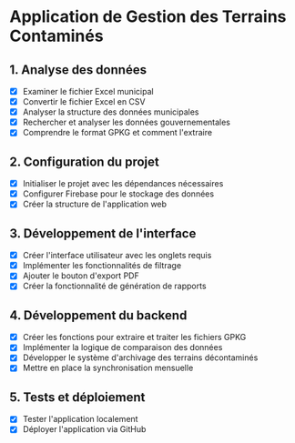 # Application de Gestion des Terrains Contaminés

## 1. Analyse des données
- [x] Examiner le fichier Excel municipal
- [x] Convertir le fichier Excel en CSV
- [x] Analyser la structure des données municipales
- [x] Rechercher et analyser les données gouvernementales
- [x] Comprendre le format GPKG et comment l'extraire

## 2. Configuration du projet
- [x] Initialiser le projet avec les dépendances nécessaires
- [x] Configurer Firebase pour le stockage des données
- [x] Créer la structure de l'application web

## 3. Développement de l'interface
- [x] Créer l'interface utilisateur avec les onglets requis
- [x] Implémenter les fonctionnalités de filtrage
- [x] Ajouter le bouton d'export PDF
- [x] Créer la fonctionnalité de génération de rapports

## 4. Développement du backend
- [x] Créer les fonctions pour extraire et traiter les fichiers GPKG
- [x] Implémenter la logique de comparaison des données
- [x] Développer le système d'archivage des terrains décontaminés
- [x] Mettre en place la synchronisation mensuelle

## 5. Tests et déploiement
- [x] Tester l'application localement
- [x] Déployer l'application via GitHub